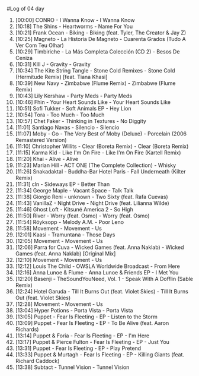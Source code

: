 #Log of 04 day

1. [00:00] CONRO - I Wanna Know - I Wanna Know
1. [10:18] The Shins - Heartworms - Name For You
1. [10:21] Frank Ocean - Biking - Biking (feat. Tyler, The Creator & Jay Z)
1. [10:25] Magneto - La Historia De Magneto - Cuarenta Grados (Tudo A Ver Com Teu Olhar)
1. [10:29] Timbiriche - La Más Completa Colección (CD 2) - Besos De Ceniza
1. [10:31] KIll J - Gravity - Gravity
1. [10:34] The Kite String Tangle - Stone Cold Remixes - Stone Cold (Hermitude Remix) [feat. Tiana Khasi]
1. [10:39] New Navy - Zimbabwe (Flume Remix) - Zimbabwe (Flume Remix)
1. [10:43] Lily Kershaw - Party Meds - Party Meds
1. [10:46] Fhin - Your Heart Sounds Like - Your Heart Sounds Like
1. [10:51] Sofi Tukker - Soft Animals EP - Hey Lion
1. [10:54] Tora - Too Much - Too Much
1. [10:57] Chet Faker - Thinking in Textures - No Diggity
1. [11:01] Santiago Navas - Silencio - Silencio
1. [11:07] Moby - Go - The Very Best of Moby (Deluxe) - Porcelain (2006 Remastered Version)
1. [11:10] Christopher Willits - Clear (Boreta Remix) - Clear (Boreta Remix)
1. [11:15] Karma Kid - Like I'm On Fire - Like I'm On Fire (Kartell Remix)
1. [11:20] Khai - Alive - Alive
1. [11:23] Marian Hill - ACT ONE (The Complete Collection) - Whisky
1. [11:26] Snakadaktal - Buddha-Bar Hotel Paris - Fall Underneath (Kilter Remix)
1. [11:31] cln - Sideways EP - Better Than
1. [11:34] George Maple - Vacant Space - Talk Talk
1. [11:38] Giorgio Reni - unknown - Two Sixty (feat. Rafa Cuevas)
1. [11:43] VanillaZ - Night Drive - Night Drive (feat. Lilianna Wilde)
1. [11:46] Ghost Loft - Kitsuné America 2 - So High
1. [11:50] River - Worry (feat. Osmo) - Worry (feat. Osmo)
1. [11:54] Röyksopp - Melody A.M. - Poor Leno
1. [11:58] Movement - Movement - Us
1. [12:01] Kaasi - Tramuntana - Those Days
1. [12:05] Movement - Movement - Us
1. [12:06] Parra for Cuva - Wicked Games (feat. Anna Naklab) - Wicked Games (feat. Anna Naklab) [Original Mix]
1. [12:10] Movement - Movement - Us
1. [12:12] Louis The Child - OWSLA Worldwide Broadcast - From Here
1. [12:16] Anna Lunoe & Flume - Anna Lunoe & Friends EP - I Met You
1. [12:20] Basenji - TheSoundYouNeed, Vol. 1 - Speak With A Dofflin (Sable Remix)
1. [12:24] Hotel Garuda - Till It Burns Out (feat. Violet Skies) - Till It Burns Out (feat. Violet Skies)
1. [12:28] Movement - Movement - Us
1. [13:04] Hyper Potions - Porta Vista - Porta Vista
1. [13:05] Puppet - Fear Is Fleeting - EP - Listen to the Storm
1. [13:09] Puppet - Fear Is Fleeting - EP - To Be Alive (feat. Aaron Richards)
1. [13:14] Puppet & Foria - Fear Is Fleeting - EP - I'm Here
1. [13:17] Puppet & Pierce Fulton - Fear Is Fleeting - EP - Just You
1. [13:31] Puppet - Fear Is Fleeting - EP - Play Pretend
1. [13:33] Puppet & Murtagh - Fear Is Fleeting - EP - Killing Giants (feat. Richard Caddock)
1. [13:38] Subtact - Tunnel Vision - Tunnel Vision
